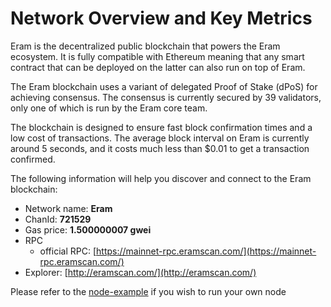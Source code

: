 # Network Overview and Key Metrics

Eram is the decentralized public blockchain that powers the Eram ecosystem. It is fully compatible with Ethereum meaning that any smart contract that can be deployed on the latter can also run on top of Eram.

The Eram blockchain uses a variant of delegated Proof of Stake \(dPoS\) for achieving consensus. The consensus is currently secured by 39 validators, only one of which is run by the Eram core team.

The blockchain is designed to ensure fast block confirmation times and a low cost of transactions. The average block interval on Eram is currently around 5 seconds, and it costs much less than $0.01 to get a transaction confirmed.

The following information will help you discover and connect to the Eram blockchain:   

* Network name: **Eram**
* ChanId: **721529**
* Gas price: **1.500000007 gwei**
* RPC
  * official RPC: [https://mainnet-rpc.eramscan.com/](https://mainnet-rpc.eramscan.com/)
* Explorer: [http://eramscan.com/](http://eramscan.com/)

Please refer to the [node-example](https://github.com/eramsmartchain/CoinNetwork/tree/master/node-example) if you wish to run your own node

